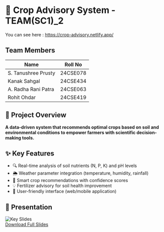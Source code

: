 # 🌱 Crop Advisory System - TEAM(SC1)_2

You can see here : https://crop-advisory.netlify.app/

## Team Members

| Name                     | Roll No    
|--------------------------|------------|
| S. Tanushree Prusty      | 24CSE078   
| Kanak Sahgal             | 24CSE434   
| A. Radha Rani Patra      | 24CSE063   
| Rohit Ohdar              | 24CSE419   

## 📌 Project Overview

**A data-driven system that recommends optimal crops based on soil and environmental conditions to empower farmers with scientific decision-making tools.**

## ✨ Key Features

- 🔍 Real-time analysis of soil nutrients (N, P, K) and pH levels
- 🌦️ Weather parameter integration (temperature, humidity, rainfall)
- 🌾 Smart crop recommendations with confidence scores
- 💡 Fertilizer advisory for soil health improvement
- 📱 User-friendly interface (web/mobile application)

## 🎤 Presentation  
![Key Slides](/slides/1.png)  
[Download Full Slides](/docs/crop-advisory-system.pptx)  
